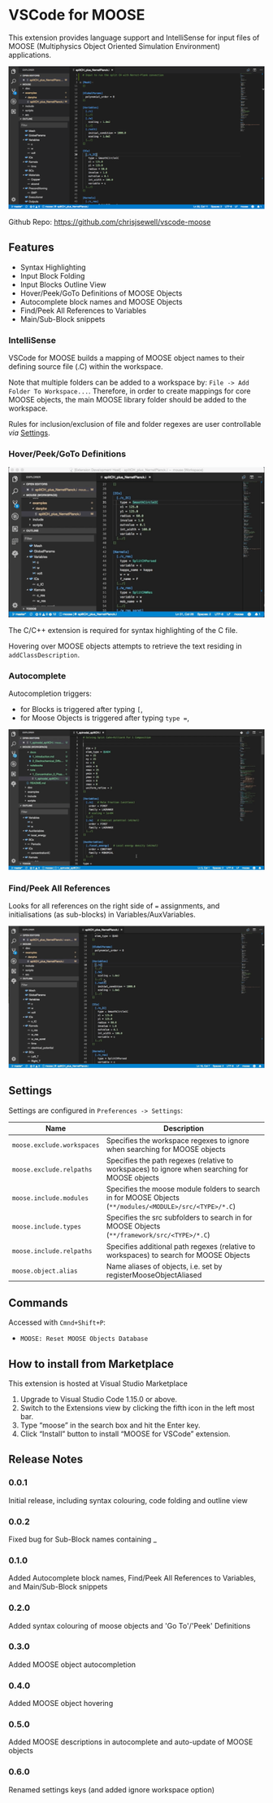 # VSCode for MOOSE

This extension provides language support and IntelliSense for input files of MOOSE (Multiphysics Object Oriented Simulation Environment) applications.

![Example Workspace](images/example_workspace.png)

Github Repo: https://github.com/chrisjsewell/vscode-moose

## Features

- Syntax Highlighting
- Input Block Folding
- Input Blocks Outline View
- Hover/Peek/GoTo Definitions of MOOSE Objects
- Autocomplete block names and MOOSE Objects
- Find/Peek All References to Variables
- Main/Sub-Block snippets

### IntelliSense

VSCode for MOOSE builds a mapping of MOOSE object names to their defining source file (<NAME>.C) within the workspace.

Note that multiple folders can be added to a workspace by: `File -> Add Folder To Workspace...`.
Therefore, in order to create mappings for core MOOSE objects, the main MOOSE library folder should be added to the workspace.

Rules for inclusion/exclusion of file and folder regexes are user controllable *via* [Settings](#settings).

### Hover/Peek/GoTo Definitions

![GoTo/Peek Definitions](images/peek_definitions.gif)

The C/C++ extension is required for syntax highlighting of the C file.

Hovering over MOOSE objects attempts to retrieve the text residing in `addClassDescription`.

### Autocomplete

Autocompletion triggers:

- for Blocks is triggered after typing `[`,
- for Moose Objects is triggered after typing `type =`,

![Autocomplete](images/autocomplete.gif)

### Find/Peek All References

Looks for all references on the right side of `=` assignments,
and initialisations (as sub-blocks) in Variables/AuxVariables.

![Find/Peek All References](images/find_all_references.gif)

## Settings

Settings are configured in `Preferences -> Settings`:

| Name                         | Description                                                                                               |
| ---------------------------- | ----------------------------------------------------------------------------------------------------------|
| `moose.exclude.workspaces`   | Specifies the workspace regexes to ignore when searching for MOOSE objects                                |
| `moose.exclude.relpaths`     | Specifies the path regexes (relative to workspaces) to ignore when searching for MOOSE objects            |
| `moose.include.modules`      | Specifies the moose module folders to search in for MOOSE Objects (`**/modules/<MODULE>/src/<TYPE>/*.C`)  |
| `moose.include.types`        | Specifies the src subfolders to search in for MOOSE Objects (`**/framework/src/<TYPE>/*.C`)               |
| `moose.include.relpaths`     | Specifies additional path regexes (relative to workspaces) to search for MOOSE Objects                    |
| `moose.object.alias`         | Name aliases of objects, i.e. set by registerMooseObjectAliased                                           |

## Commands

Accessed with `Cmnd+Shift+P`:

- `MOOSE: Reset MOOSE Objects Database`

## How to install from Marketplace

This extension is hosted at Visual Studio Marketplace

1. Upgrade to Visual Studio Code 1.15.0 or above.
2. Switch to the Extensions view by clicking the fifth icon in the left most bar.
3. Type “moose” in the search box and hit the Enter key.
4. Click “Install” button to install “MOOSE for VSCode” extension.

## Release Notes

### 0.0.1

Initial release, including syntax colouring, code folding and outline view

### 0.0.2

Fixed bug for Sub-Block names containing _

### 0.1.0

Added Autocomplete block names, Find/Peek All References to Variables, and Main/Sub-Block snippets

### 0.2.0

Added syntax colouring of moose objects and 'Go To'/'Peek' Definitions

### 0.3.0

Added MOOSE object autocompletion

### 0.4.0

Added MOOSE object hovering

### 0.5.0

Added MOOSE descriptions in autocomplete and auto-update of MOOSE objects

### 0.6.0

Renamed settings keys (and added ignore workspace option)